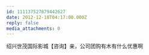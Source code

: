 ```yaml
---
id: 111137527879442627
date: 2012-12-18T04:17:00.000Z
reply: false
media_attachments: 0
---
```


绍兴世茂国际影城【咨询】亲，公司团购有木有什么优惠啊 ​​​​

